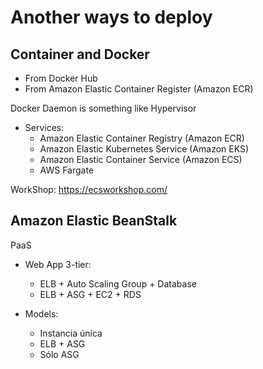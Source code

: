 # Another ways to deploy

## Container and Docker

* From Docker Hub
* From Amazon Elastic Container Register (Amazon ECR)

Docker Daemon is something like Hypervisor

* Services:
    * Amazon Elastic Container Registry (Amazon ECR)
    * Amazon Elastic Kubernetes Service (Amazon EKS)
    * Amazon Elastic Container Service (Amazon ECS)
    * AWS Fargate

WorkShop: https://ecsworkshop.com/

## Amazon Elastic BeanStalk

PaaS

* Web App 3-tier:
    * ELB + Auto Scaling Group + Database
    * ELB + ASG + EC2 + RDS

* Models:
    * Instancia única
    * ELB + ASG
    * Sólo ASG
